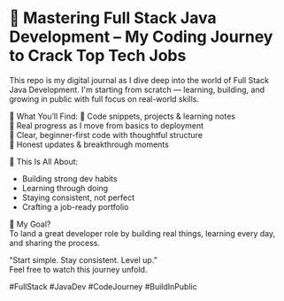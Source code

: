 # 🚀 Mastering Full Stack Java Development – My Coding Journey to Crack Top Tech Jobs

This repo is my digital journal as I dive deep into the world of Full Stack Java Development. I'm starting from scratch — learning, building, and growing in public with full focus on real-world skills.

📂 What You’ll Find:
🔸 Code snippets, projects & learning notes  
🔸 Real progress as I move from basics to deployment  
🔸 Clear, beginner-first code with thoughtful structure  
🔸 Honest updates & breakthrough moments

🌱 This Is All About:
- Building strong dev habits  
- Learning through doing  
- Staying consistent, not perfect  
- Crafting a job-ready portfolio

💭 My Goal?  
To land a great developer role by building real things, learning every day, and sharing the process.

“Start simple. Stay consistent. Level up.”  
Feel free to watch this journey unfold.

#FullStack #JavaDev #CodeJourney #BuildInPublic
